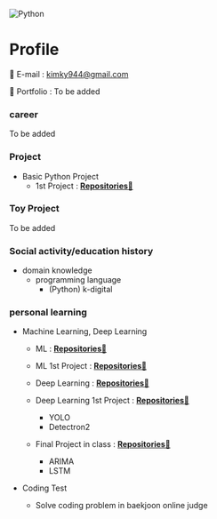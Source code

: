 ![Python](https://img.shields.io/badge/-Python-3178C6?style=flat-square&logo=Python&logoColor=white)

# Profile

📌 E-mail : kimky944@gmail.com

📰 Portfolio : To be added

### career

To be added

### Project
- Basic Python Project
    - 1st Project : **[Repositories📘](https://github.com/minimini9951/Python-1st-Project.git)**

### Toy Project

To be added

### Social activity/education history
- domain knowledge
    - programming language
        - (Python) k-digital

### personal learning
    
- Machine Learning, Deep Learning
    - ML : **[Repositories📘](https://github.com/minimini9951/Machine-Learning-with-Python.git)**
    - ML 1st Project : **[Repositories📘](https://github.com/minimini9951/ML-First-Project.git)**

    - Deep Learning : **[Repositories📘](https://github.com/minimini9951/Deep-Learning.git)**
    - Deep Learning 1st Project : **[Repositories📘](https://github.com/minimini9951/Deep-learning-1st-Project.git)**
        - YOLO
        - Detectron2
    - Final Project in class : **[Repositories📘](https://github.com/minimini9951/Final-Project-in-class.git)**
        - ARIMA
        - LSTM
        
 - Coding Test
    - Solve coding problem in baekjoon online judge
